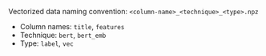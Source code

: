 Vectorized data naming convention: `<column-name>_<technique>_<type>.npz`
- Column names: `title`, `features`
- Technique: `bert`, `bert_emb`
- Type: `label`, `vec`